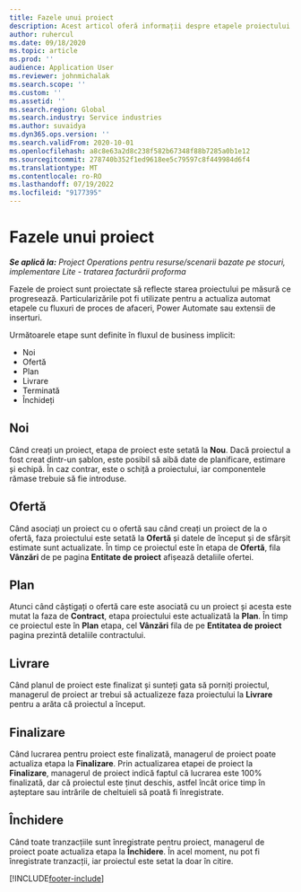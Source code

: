 ```yaml
---
title: Fazele unui proiect
description: Acest articol oferă informații despre etapele proiectului care sunt disponibile în Microsoft Dynamics Operațiuni de proiect.
author: ruhercul
ms.date: 09/18/2020
ms.topic: article
ms.prod: ''
audience: Application User
ms.reviewer: johnmichalak
ms.search.scope: ''
ms.custom: ''
ms.assetid: ''
ms.search.region: Global
ms.search.industry: Service industries
ms.author: suvaidya
ms.dyn365.ops.version: ''
ms.search.validFrom: 2020-10-01
ms.openlocfilehash: a8c8e63a2d8c238f582b67348f88b7285a0b1e12
ms.sourcegitcommit: 278740b352f1ed9618ee5c79597c8f449984d6f4
ms.translationtype: MT
ms.contentlocale: ro-RO
ms.lasthandoff: 07/19/2022
ms.locfileid: "9177395"
---
```

# <a name="project-stages"></a>Fazele unui proiect

_**Se aplică la:** Project Operations pentru resurse/scenarii bazate pe stocuri, implementare Lite - tratarea facturării proforma_

Fazele de proiect sunt proiectate să reflecte starea proiectului pe măsură ce progresează. Particularizările pot fi utilizate pentru a actualiza automat etapele cu fluxuri de proces de afaceri, Power Automate sau extensii de inserturi.

Următoarele etape sunt definite în fluxul de business implicit:

- Noi
- Ofertă
- Plan
- Livrare
- Terminată
- Închideți 

## <a name="new"></a>Noi

Când creați un proiect, etapa de proiect este setată la **Nou**. Dacă proiectul a fost creat dintr-un șablon, este posibil să aibă date de planificare, estimare și echipă. În caz contrar, este o schiță a proiectului, iar componentele rămase trebuie să fie introduse.

## <a name="quote"></a>Ofertă

Când asociați un proiect cu o ofertă sau când creați un proiect de la o ofertă, faza proiectului este setată la **Ofertă** și datele de început și de sfârșit estimate sunt actualizate. În timp ce proiectul este în etapa de **Ofertă**, fila **Vânzări** de pe pagina **Entitate de proiect** afișează detaliile ofertei.

## <a name="plan"></a>Plan

Atunci când câștigați o ofertă care este asociată cu un proiect și acesta este mutat la faza de **Contract**, etapa proiectului este actualizată la **Plan**. În timp ce proiectul este în **Plan** etapa, cel **Vânzări** fila de pe **Entitatea de proiect** pagina prezintă detaliile contractului.

## <a name="deliver"></a>Livrare

Când planul de proiect este finalizat și sunteți gata să porniți proiectul, managerul de proiect ar trebui să actualizeze faza proiectului la **Livrare** pentru a arăta că proiectul a început.

## <a name="complete"></a>Finalizare 

Când lucrarea pentru proiect este finalizată, managerul de proiect poate actualiza etapa la **Finalizare**. Prin actualizarea etapei de proiect la **Finalizare**, managerul de proiect indică faptul că lucrarea este 100% finalizată, dar că proiectul este ținut deschis, astfel încât orice timp în așteptare sau intrările de cheltuieli să poată fi înregistrate.

## <a name="close"></a>Închidere

Când toate tranzacțiile sunt înregistrate pentru proiect, managerul de proiect poate actualiza etapa la **Închidere**. În acel moment, nu pot fi înregistrate tranzacții, iar proiectul este setat la doar în citire.



[!INCLUDE[footer-include](../includes/footer-banner.md)]
